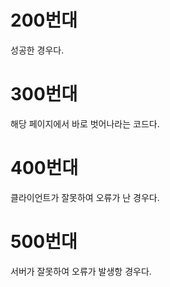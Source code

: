 # 200번대
성공한 경우다.

# 300번대
해당 페이지에서 바로 벗어나라는 코드다.

# 400번대
클라이언트가 잘못하여 오류가 난 경우다.

# 500번대
서버가 잘못하여 오류가 발생항 경우다.
